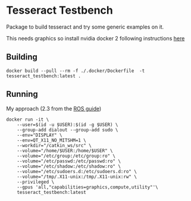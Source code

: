 # Tesseract Testbench
Package to build tesseract and try some generic examples on it.  

This needs graphics so install nvidia docker 2 following instructions [here](https://docs.nvidia.com/datacenter/cloud-native/container-toolkit/install-guide.html)

## Building
```
docker build --pull --rm -f ./.docker/Dockerfile  -t tesseract_testbench:latest .
```

## Running
My approach (2.3 from the [ROS guide](http://wiki.ros.org/docker/Tutorials/GUI))
```
docker run -it \
    --user=$(id -u $USER):$(id -g $USER) \
    --group-add dialout --group-add sudo \
    --env="DISPLAY" \
    --env=QT_X11_NO_MITSHM=1 \
    --workdir="/catkin_ws/src" \
    --volume="/home/$USER:/home/$USER" \
    --volume="/etc/group:/etc/group:ro" \
    --volume="/etc/passwd:/etc/passwd:ro" \
    --volume="/etc/shadow:/etc/shadow:ro" \
    --volume="/etc/sudoers.d:/etc/sudoers.d:ro" \
    --volume="/tmp/.X11-unix:/tmp/.X11-unix:rw" \
    --privileged \
    --gpus 'all,"capabilities=graphics,compute,utility"'\
    tesseract_testbench:latest
```
